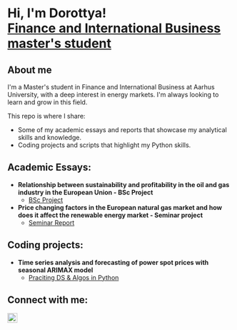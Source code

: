 <h1>Hi, I'm Dorottya! <br/><a href="https://github.com/dorottyabereczki">Finance and International Business master's student</a></h1>

<h2>About me</h2>
I'm a Master's student in Finance and International Business at Aarhus University, with a deep interest in energy markets. I'm always looking to learn and grow in this field.

This repo is where I share:

- Some of my academic essays and reports that showcase my analytical skills and knowledge.
- Coding projects and scripts that highlight my Python skills.

<h2>Academic Essays:</h2>

- <b>Relationship between sustainability and profitability in the oil and gas industry in the European Union - BSc Project</b>
  - [BSc Project](https://github.com/dorottyabereczki/BSc_project)
- <b>Price changing factors in the European natural gas market and how does it affect the renewable energy market - Seminar project</b>
  - [Seminar Report]([https://github.com/joshmadakor1/4chan-Image-Analysis-Middleware-C964](https://github.com/dorottyabereczki/Seminar_report))

<h2>Coding projects:</h2>

- <b>Time series analysis and forecasting of power spot prices with seasonal ARIMAX model</b>
  - [Praciting DS & Algos in Python](https://github.com/joshmadakor1/Algorithms-Practice)

<h2>Connect with me:</h2>

[<img align="left" alt="Dorottya Bereczki | LinkedIn" width="22px" src="https://cdn.jsdelivr.net/npm/simple-icons@v3/icons/linkedin.svg" />][linkedin]


[linkedin]: [https://www.linkedin.com/in/dorottya-bereczki/]

<!--
**dorottyabereczki/dorottyabereczki** is a ✨ _special_ ✨ repository because its `README.md` (this file) appears on your GitHub profile.

